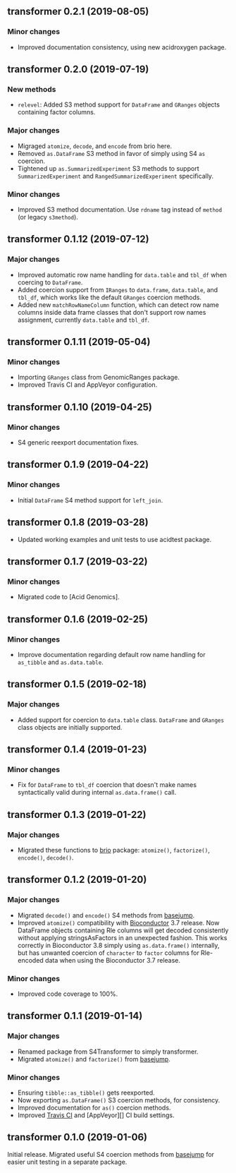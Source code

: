 ## transformer 0.2.1 (2019-08-05)

### Minor changes

- Improved documentation consistency, using new acidroxygen package.

## transformer 0.2.0 (2019-07-19)

### New methods

- `relevel`: Added S3 method support for `DataFrame` and `GRanges` objects
  containing factor columns.

### Major changes

- Migraged `atomize`, `decode`, and `encode` from brio here.
- Removed `as.DataFrame` S3 method in favor of simply using S4 `as` coercion.
- Tightened up `as.SummarizedExperiment` S3 methods to support
  `SummarizedExperiment` and `RangedSummarizedExperiment` specifically.

### Minor changes

- Improved S3 method documentation. Use `rdname` tag instead of `method`
  (or legacy `s3method`).

## transformer 0.1.12 (2019-07-12)

### Major changes

- Improved automatic row name handling for `data.table` and `tbl_df` when
  coercing to `DataFrame`.
- Added coercion support from `IRanges` to `data.frame`, `data.table`, and
  `tbl_df`, which works like the default `GRanges` coercion methods.
- Added new `matchRowNameColumn` function, which can detect row name columns
  inside data frame classes that don't support row names assignment, currently
  `data.table` and `tbl_df`.

## transformer 0.1.11 (2019-05-04)

### Minor changes

- Importing `GRanges` class from GenomicRanges package.
- Improved Travis CI and AppVeyor configuration.

## transformer 0.1.10 (2019-04-25)

### Minor changes

- S4 generic reexport documentation fixes.

## transformer 0.1.9 (2019-04-22)

### Minor changes

- Initial `DataFrame` S4 method support for `left_join`.

## transformer 0.1.8 (2019-03-28)

- Updated working examples and unit tests to use acidtest package.

## transformer 0.1.7 (2019-03-22)

### Minor changes

- Migrated code to [Acid Genomics].

## transformer 0.1.6 (2019-02-25)

### Minor changes

- Improve documentation regarding default row name handling for `as_tibble`
  and `as.data.table`.

## transformer 0.1.5 (2019-02-18)

### Major changes

- Added support for coercion to `data.table` class. `DataFrame` and `GRanges`
  class objects are initially supported.

## transformer 0.1.4 (2019-01-23)

### Minor changes

- Fix for `DataFrame` to `tbl_df` coercion that doesn't make names syntactically
  valid during internal `as.data.frame()` call.

## transformer 0.1.3 (2019-01-22)

### Major changes

- Migrated these functions to [brio][] package: `atomize()`, `factorize()`,
  `encode()`, `decode()`.

## transformer 0.1.2 (2019-01-20)

### Major changes

- Migrated `decode()` and `encode()` S4 methods from [basejump][].
- Improved `atomize()` compatibility with [Bioconductor][] 3.7 release. Now
  DataFrame objects containing Rle columns will get decoded consistently without
  applying stringsAsFactors in an unexpected fashion. This works correctly in
  Bioconductor 3.8 simply using `as.data.frame()` internally, but has unwanted
  coercion of `character` to `factor` columns for Rle-encoded data when using
  the Bioconductor 3.7 release.

### Minor changes

- Improved code coverage to 100%.

## transformer 0.1.1 (2019-01-14)

### Major changes

- Renamed package from S4Transformer to simply transformer.
- Migrated `atomize()` and `factorize()` from [basejump][].

### Minor changes

- Ensuring `tibble::as_tibble()` gets reexported.
- Now exporting `as.DataFrame()` S3 coercion methods, for consistency.
- Improved documentation for `as()` coercion methods.
- Improved [Travis CI][] and [AppVeyor][] CI build settings.

## transformer 0.1.0 (2019-01-06)

Initial release. Migrated useful S4 coercion methods from [basejump][] for
easier unit testing in a separate package.

[AppVeyor CI]: https://www.appveyor.com/
[basejump]: https://basejump.acidgenomics.com/
[brio]: https://brio.acidgenomics.com/
[Bioconductor]: https://bioconductor.org/
[Travis CI]: https://travis-ci.com/
